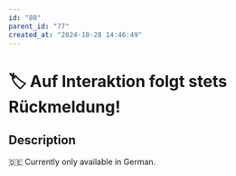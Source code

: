 ```yaml
---
id: "80"
parent_id: "77"
created_at: "2024-10-28 14:46:49"
---
```


# 🏷️ Auf Interaktion folgt stets Rückmeldung!

## Description

🇩🇪 Currently only available in German.